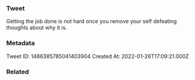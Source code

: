### Tweet
Getting the job done is not hard once you remove your self defeating thoughts about why it is.

### Metadata
Tweet ID: 1486385785041403904
Created At: 2022-01-26T17:09:21.000Z

### Related

